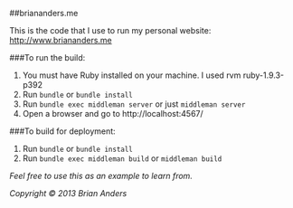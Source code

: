 ##briananders.me

This is the code that I use to run my personal website: http://www.briananders.me


###To run the build:

1. You must have Ruby installed on your machine. I used rvm ruby-1.9.3-p392
2. Run `bundle` or `bundle install`
3. Run `bundle exec middleman server` or just `middleman server`
4. Open a browser and go to http://localhost:4567/


###To build for deployment:

1. Run `bundle` or `bundle install`
2. Run `bundle exec middleman build` or `middleman build`


_Feel free to use this as an example to learn from._

_Copyright © 2013 Brian Anders_
